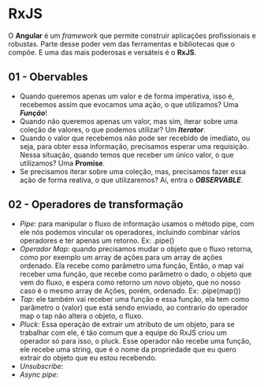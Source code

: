 # RxJS

O **Angular** é um _framework_ que permite construir aplicações profissionais e robustas. Parte desse poder vem das ferramentas e bibliotecas que o compõe. E uma das mais poderosas e versáteis é o **RxJS**.

## 01 - Obervables <br/> 
  - Quando queremos apenas um valor e de forma imperativa, isso é, recebemos assim que evocamos uma ação, o que utilizamos? Uma ***Função***!
  - Quando não queremos apenas um valor, mas sim, iterar sobre uma coleção de valores, o que podemos utilizar? Um ***Iterator***.
  - Quando o valor que recebemos não pode ser recebido de imediato, ou seja, para obter essa informação, precisamos esperar uma requisição. Nessa situação, quando temos    que receber um único valor, o que utilizamos? Uma ****Promise****.
  - Se precisamos iterar sobre uma coleção, mas, precisamos fazer essa ação de forma reativa, o que utilizaremos? Aí, entra o ***OBSERVABLE***.<br/>
   
## 02 - Operadores de transformação<br/>
  - *Pipe*: para manipular o fluxo de informação usamos o método pipe, com ele nós podemos vincular os operadores, incluindo combinar vários operadores e ter apenas um         retorno. Ex: .pipe()
  - *Operador Map*: quando precisamos mudar o objeto que o fluxo retorna, como por exemplo um array de ações para um array de ações ordenado. Ela recebe como parâmetro       uma função, Então, o map vai receber uma função, que recebe como parâmetro o dado, o objeto que vem do fluxo, e espera como retorno um novo objeto, que no nosso caso     é o mesmo array de Ações, porém, ordenado. Ex: .pipe(map())
  - *Tap*: ele também vai receber uma função e essa função, ela tem como parâmetro o (valor) que está sendo enviado, ao contrario do operador map o tap não altera    o         objeto, o fluxo.
  - *Pluck*: Essa operação de extrair um atributo de um objeto, para se trabalhar com ele, é tão comum que a equipe do RxJS criou um operador só para isso, o pluck. Esse       operador não recebe uma função, ele recebe uma string, que é o nome da propriedade que eu quero extrair do objeto que eu estou recebendo.
  - *Unsubscribe*:
  - *Async pipe*:

